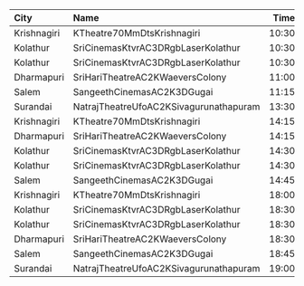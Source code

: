 | City        | Name                                   |  Time | Type       | Price | Capacity | Booked |
| :---------- | :------------------------------------- | ----: | :--------- | ----: | -------: | -----: |
| Krishnagiri | KTheatre70MmDtsKrishnagiri             | 10:30 | Firstclass |   70₹ |       98 |      0 |
| Kolathur    | SriCinemasKtvrAC3DRgbLaserKolathur     | 10:30 | Gold       |  110₹ |      184 |     92 |
| Kolathur    | SriCinemasKtvrAC3DRgbLaserKolathur     | 10:30 | Silver     |   50₹ |       20 |     10 |
| Dharmapuri  | SriHariTheatreAC2KWaeversColony        | 11:00 | FirstClass |   80₹ |      278 |    140 |
| Salem       | SangeethCinemasAC2K3DGugai             | 11:15 | Firstclass |  105₹ |      193 |    102 |
| Surandai    | NatrajTheatreUfoAC2KSivagurunathapuram | 13:30 | AC         |  150₹ |       51 |     51 |
| Krishnagiri | KTheatre70MmDtsKrishnagiri             | 14:15 | Firstclass |   70₹ |       98 |      0 |
| Dharmapuri  | SriHariTheatreAC2KWaeversColony        | 14:15 | FirstClass |   70₹ |      278 |    140 |
| Kolathur    | SriCinemasKtvrAC3DRgbLaserKolathur     | 14:30 | Gold       |  110₹ |      184 |     92 |
| Kolathur    | SriCinemasKtvrAC3DRgbLaserKolathur     | 14:30 | Silver     |   50₹ |       20 |     10 |
| Salem       | SangeethCinemasAC2K3DGugai             | 14:45 | Firstclass |  106₹ |      193 |    102 |
| Krishnagiri | KTheatre70MmDtsKrishnagiri             | 18:00 | Firstclass |   70₹ |       98 |      0 |
| Kolathur    | SriCinemasKtvrAC3DRgbLaserKolathur     | 18:30 | Gold       |  110₹ |      184 |     92 |
| Kolathur    | SriCinemasKtvrAC3DRgbLaserKolathur     | 18:30 | Silver     |   50₹ |       20 |     10 |
| Dharmapuri  | SriHariTheatreAC2KWaeversColony        | 18:30 | FirstClass |   70₹ |      278 |    140 |
| Salem       | SangeethCinemasAC2K3DGugai             | 18:45 | Firstclass |  106₹ |      193 |    102 |
| Surandai    | NatrajTheatreUfoAC2KSivagurunathapuram | 19:00 | AC         |  150₹ |       51 |     51 |